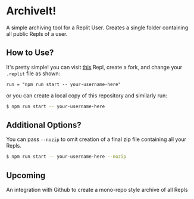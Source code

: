 # ArchiveIt!
A simple archiving tool for a Replit User. Creates a single folder containing all public Repls of a user.

## How to Use?
It's pretty simple! you can visit [this](https://replit.com/@RayhanADev/ArchiveIt) Repl, create a fork, and change your `.replit` file as shown:
```
run = "npm run start -- your-username-here"
```

or you can create a local copy of this repository and similarly run:
```sh
$ npm run start -- your-username-here
```

## Additional Options?
You can pass `--nozip` to omit creation of a final zip file containing all your Repls.

```sh
$ npm run start -- your-username-here --nozip
```

## Upcoming
An integration with Github to create a mono-repo style archive of all Repls
